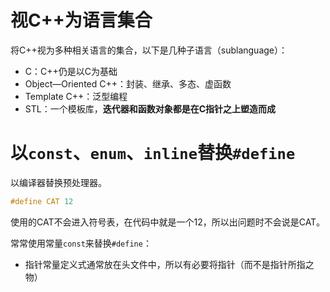 # 视C++为语言集合

将C++视为多种相关语言的集合，以下是几种子语言（sublanguage）：

* C：C++仍是以C为基础
* Object—Oriented C++：封装、继承、多态、虚函数
* Template C++：泛型编程
* STL：一个模板库，**迭代器和函数对象都是在C指针之上塑造而成**

# 以`const`、`enum`、`inline`替换`#define`

以编译器替换预处理器。

```cpp
#define CAT 12
```

使用的CAT不会进入符号表，在代码中就是一个12，所以出问题时不会说是CAT。

常常使用常量`const`来替换`#define`：

* 指针常量定义式通常放在头文件中，所以有必要将指针（而不是指针所指之物）

